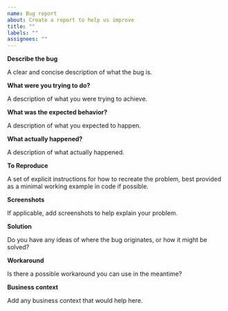 ```yaml
---
name: Bug report
about: Create a report to help us improve
title: ""
labels: ""
assignees: ""
---
```


**Describe the bug**

A clear and concise description of what the bug is.

**What were you trying to do?**

A description of what you were trying to achieve.

**What was the expected behavior?**

A description of what you expected to happen.

**What actually happened?**

A description of what actually happened.

**To Reproduce**

A set of explicit instructions for how to recreate the problem, best provided as a minimal working example in code if possible.

**Screenshots**

If applicable, add screenshots to help explain your problem.

**Solution**

Do you have any ideas of where the bug originates, or how it might be solved?

**Workaround**

Is there a possible workaround you can use in the meantime?

**Business context**

Add any business context that would help here.
